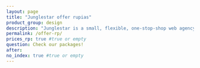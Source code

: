 ```yaml
---
layout: page
title: "Junglestar offer rupias"
product_group: design
description: "Junglestar is a small, flexible, one-stop-shop web agency. We craft information architecture, screen design, code and deploy. We offer Packed Solutions all-including and top quality affordable custom designs. We help companies and individuals organize their communication. We grow relationships with clients. We design, produce & develop well thought user experiences. From slide shows to offline-ready web apps"
permalink: /offer-rp/
prices_rp: true #true or empty
question: Check our packages!
after:
no_index: true #true or empty
---
```

